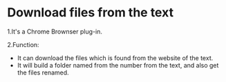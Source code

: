 # Download files from the text

1.It's a Chrome Brownser plug-in.

2.Function:

* It can download the files which is found from the website of the text.
* It will build a folder named from the number from the text, and also get the files renamed.

